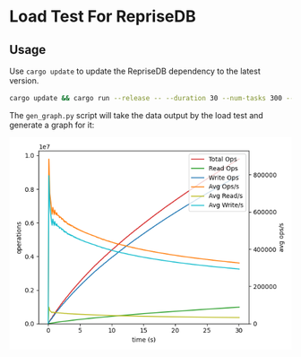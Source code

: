 # Load Test For RepriseDB

## Usage

Use `cargo update` to update the RepriseDB dependency to the latest version.
```bash
cargo update && cargo run --release -- --duration 30 --num-tasks 300 --keyspace 1000000000
```

The `gen_graph.py` script will take the data output by the load test and generate a graph for it:

![graph](https://github.com/emersonmde/reprisedb_load_test/blob/main/saved_runs/2023-06-04/1000000000_keyspace_30_sec_300_threads_90_percent_writes.png)
